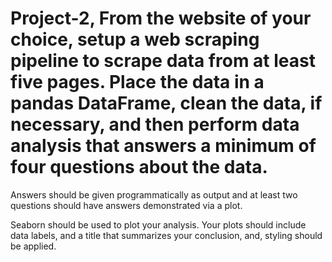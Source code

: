 # Project-2, From the website of your choice, setup a web scraping pipeline to scrape data from at least five pages. Place the data in a pandas DataFrame, clean the data, if necessary, and then perform data analysis that answers a minimum of four questions about the data.

Answers should be given programmatically as output and at least two questions should have answers demonstrated via a plot.

Seaborn should be used to plot your analysis. Your plots should include data labels, and a title that summarizes your conclusion, and, styling should be applied.
